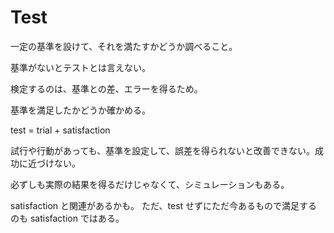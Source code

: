 # Test

一定の基準を設けて、それを満たすかどうか調べること。

基準がないとテストとは言えない。

検定するのは、基準との差、エラーを得るため。

基準を満足したかどうか確かめる。

test = trial + satisfaction

試行や行動があっても、基準を設定して、誤差を得られないと改善できない。成功に近づけない。

必ずしも実際の結果を得るだけじゃなくて、シミュレーションもある。

satisfaction と関連があるかも。
ただ、test せずにただ今あるもので満足するのも satisfaction ではある。
